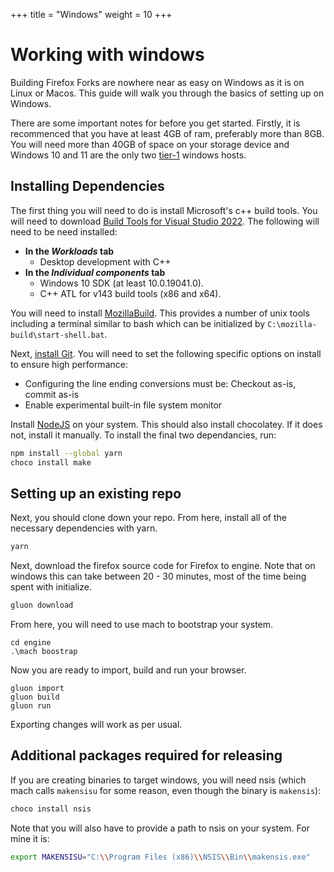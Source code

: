 +++
title = "Windows"
weight = 10
+++

# Working with windows

Building Firefox Forks are nowhere near as easy on Windows as it is on Linux or Macos. This guide will walk you through the basics of setting up on Windows.

There are some important notes for before you get started. Firstly, it is recommenced that you have at least 4GB of ram, preferably more than 8GB. You will need more than 40GB of space on your storage device and Windows 10 and 11 are the only two [tier-1](https://firefox-source-docs.mozilla.org/build/buildsystem/supported-configurations.html#build-hosts) windows hosts.

## Installing Dependencies

The first thing you will need to do is install Microsoft's c++ build tools. You will need to download [Build Tools for Visual Studio 2022](https://visualstudio.microsoft.com/downloads/#build-tools-for-visual-studio-2022). The following will need to be need installed:

- **In the _Workloads_ tab**
  - Desktop development with C++
- **In the _Individual components_ tab**
  - Windows 10 SDK (at least 10.0.19041.0).
  - C++ ATL for v143 build tools (x86 and x64).

You will need to install [MozillaBuild](https://ftp.mozilla.org/pub/mozilla.org/mozilla/libraries/win32/MozillaBuildSetup-Latest.exe). This provides a number of unix tools including a terminal similar to bash which can be initialized by `C:\mozilla-build\start-shell.bat`.

Next, [install Git](https://git-scm.com/download/win). You will need to set the following specific options on install to ensure high performance:

- Configuring the line ending conversions must be: Checkout as-is, commit as-is
- Enable experimental built-in file system monitor

Install [NodeJS](https://nodejs.org/en/download/current/) on your system. This should also install chocolatey. If it does not, install it manually. To install the final two dependancies, run:

```sh
npm install --global yarn
choco install make
```

## Setting up an existing repo

Next, you should clone down your repo. From here, install all of the necessary dependencies with yarn.

```sh
yarn
```

Next, download the firefox source code for Firefox to engine. Note that on windows this can take between 20 - 30 minutes, most of the time being spent with initialize.

```sh
gluon download
```

From here, you will need to use mach to bootstrap your system.

```batch
cd engine
.\mach boostrap
```

Now you are ready to import, build and run your browser.

```batch
gluon import
gluon build
gluon run
```

Exporting changes will work as per usual.

## Additional packages required for releasing

If you are creating binaries to target windows, you will need nsis (which mach calls `makensisu` for some reason, even though the binary is `makensis`):

```powershell
choco install nsis
```

Note that you will also have to provide a path to nsis on your system. For mine it is:

```sh
export MAKENSISU="C:\\Program Files (x86)\\NSIS\\Bin\\makensis.exe"
```
